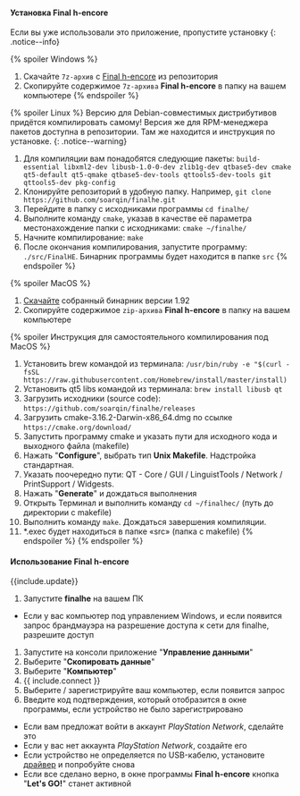 #### Установка Final h-encore
Если вы уже использовали это приложение, пропустите установку 
{: .notice--info}

{% spoiler Windows %}
1. Скачайте `7z-архив` с [Final h-encore](https://github.com/soarqin/finalhe/releases/latest) из репозитория 
1. Скопируйте содержимое `7z-архива` **Final h-encore** в папку на вашем компьютере
{% endspoiler %}

{% spoiler Linux %}
Версию для Debian-совместимых дистрибутивов придётся компилировать самому! Версия же для RPM-менеджера пакетов доступна в репозитории. Там же находится и инструкция по установке.
{: .notice--warning}

1. Для компиляции вам понадобятся следующие пакеты: `build-essential libxml2-dev libusb-1.0-0-dev zlib1g-dev qtbase5-dev cmake qt5-default qt5-qmake qtbase5-dev-tools qttools5-dev-tools git qttools5-dev pkg-config`
1. Клонируйте репозиторий в удобную папку. Например, `git clone https://github.com/soarqin/finalhe.git`
1. Перейдите в папку с исходниками программы `cd finalhe/`
1. Выполните команду `cmake`, указав в качестве её параметра местонахождение папки с исходниками: `cmake ~/finalhe/`
1. Начните компилирование: `make`
1. После окончания компилирования, запустите программу: `./src/FinalHE`. Бинарник программы будет находится в папке `src`
{% endspoiler %}

{% spoiler MacOS %}
1. [Скачайте](files/FinalHE_mac.zip) собранный бинарник версии 1.92 
1. Скопируйте содержимое `zip-архива` **Final h-encore** в папку на вашем компьютере

{% spoiler Инструкция для самостоятельного компилирования под MacOS %}
1. Установить brew командой из терминала: `/usr/bin/ruby -e "$(curl -fsSL https://raw.githubusercontent.com/Homebrew/install/master/install)`
1. Установить qt5 libs командой из терминала: `brew install libusb qt`
1. Загрузить исходники (source code): `https://github.com/soarqin/finalhe/releases`
1. Загрузить cmake-3.16.2-Darwin-x86_64.dmg по ссылке `https://cmake.org/download/`
1. Запустить программу cmake и указать пути для исходного кода и выходного файла (makefile)
1. Нажать "**Configure**", выбрать тип **Unix Makefile**. Надстройка стандартная.
1. Указать поочередно пути: QT - Core / GUI / LinguistTools / Network / PrintSupport / Widgests.
1. Нажать "**Generate**" и дождаться выполнения
1. Открыть Терминал и выполнить команду `cd ~/finalheс/` (путь до директории с makefile)
1. Выполнить команду `make`. Дождаться завершения компиляции.
1. *.exec будет находиться в папке «src» (папка с makefile)
{% endspoiler %}
{% endspoiler %}

#### Использование Final h-encore
{{include.update}}
1. Запустите **finalhe** на вашем ПК 
  + Если у вас компьютер под управлением Windows, и если появится запрос брандмауэра на разрешение доступа к сети для finalhe, разрешите доступ
1. Запустите на консоли приложение "**Управление данными**"
1. Выберите "**Скопировать данные**"
1. Выберите "**Компьютер**"
1. {{ include.connect }}
1. Выберите / зарегистрируйте ваш компьютер, если появится запрос
1. Введите код подтверждения, который отобразится в окне программы, если устройство не было зарегистрировано
  + Если вам предложат войти в аккаунт *PlayStation Network*, сделайте это
  + Если у вас нет аккаунта *PlayStation Network*, создайте его
  + Если устройство не определяется по USB-кабелю, установите [драйвер](https://github.com/soarqin/finalhe/releases/download/v1.3/QcmaDriver_winusb.exe) и попробуйте снова
  + Если все сделано верно, в окне программы **Final h-encore** кнопка "**Let's GO!**" станет активной
